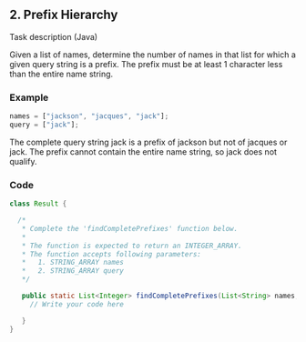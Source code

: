 ## 2. Prefix Hierarchy
Task description (Java)

Given a list of names, determine the number of names in that list for which a given query string is a prefix. The prefix must be at least 1 character less than the entire name string.

### Example

```js
names = ["jackson", "jacques", "jack"];
query = ["jack"];
```

The complete query string jack is a prefix of jackson but not of jacques or jack. The prefix cannot contain the entire name string, so jack does not qualify.

### Code
```java
class Result {

  /*
   * Complete the 'findCompletePrefixes' function below.
   *
   * The function is expected to return an INTEGER_ARRAY.
   * The function accepts following parameters:
   *   1. STRING_ARRAY names
   *   2. STRING_ARRAY query
   */

   public static List<Integer> findCompletePrefixes(List<String> names, List<String> query) {
     // Write your code here

   }
}
```
